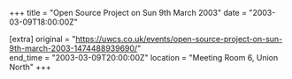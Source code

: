 +++
title = "Open Source Project on Sun 9th March 2003"
date = "2003-03-09T18:00:00Z"

[extra]
original = "https://uwcs.co.uk/events/open-source-project-on-sun-9th-march-2003-1474488939690/"    
end_time = "2003-03-09T20:00:00Z"
location = "Meeting Room 6, Union North"
+++



